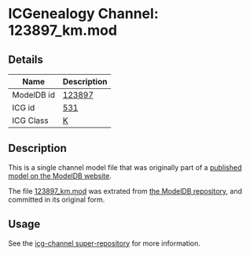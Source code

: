 # ICGenealogy Channel: 123897\_km.mod

## Details

Name | Description
---- | -----------
ModelDB id | [123897](http://senselab.med.yale.edu/ModelDB/ShowModel.cshtml?model=123897)
ICG id | [531](http://icg.neurotheory.ox.ac.uk/channels/1/531)
ICG Class | [K](http://icg.neurotheory.ox.ac.uk/channels/1)

## Description

This is a single channel model file that was originally part of a [published model on the ModelDB website](http://senselab.med.yale.edu/mModelDB/ShowModel.cshtml?model=123897).

The file [123897\_km.mod](123897_km.mod) was extrated from [the ModelDB repository](http://senselab.med.yale.edu/ModelDB/ShowModel.cshtml?model=123897), and committed in its original form.

## Usage

See the [icg-channel super-repository](https://github.com/icgenealogy/icg-channels) for more information.